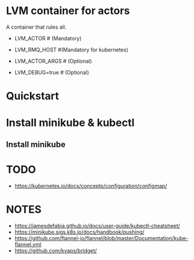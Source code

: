 # LVM container for actors

A container that rules all.

* LVM_ACTOR # (Mandatory)

* LVM_RMQ_HOST #(Mandatory for kubernetes)
* LVM_ACTOR_ARGS # (Optional)
* LVM_DEBUG=true # (Optional)


# Quickstart

# Install minikube & kubectl
## Install minikube

# TODO
* https://kubernetes.io/docs/concepts/configuration/configmap/

# NOTES
* https://jamesdefabia.github.io/docs/user-guide/kubectl-cheatsheet/
* https://minikube.sigs.k8s.io/docs/handbook/pushing/
* https://github.com/flannel-io/flannel/blob/master/Documentation/kube-flannel.yml
* https://github.com/kvaps/bridget/
